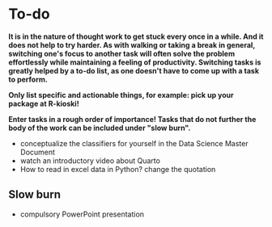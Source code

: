 # To-do

**It is in the nature of thought work to get stuck every once in a while. And it does not help to try harder. As with walking or taking a break in general, switching one's focus to another task will often solve the problem effortlessly while maintaining a feeling of productivity. Switching tasks is greatly helped by a to-do list, as one doesn't have to come up with a task to perform.**

**Only list specific and actionable things, for example: pick up your package at R-kioski!**

**Enter tasks in a rough order of importance! Tasks that do not further the body of the work can be included under "slow burn".**

- conceptualize the classifiers for yourself in the Data Science Master Document
- watch an introductory video about Quarto
- How to read in excel data in Python?
change the quotation 

## Slow burn
- compulsory PowerPoint presentation
